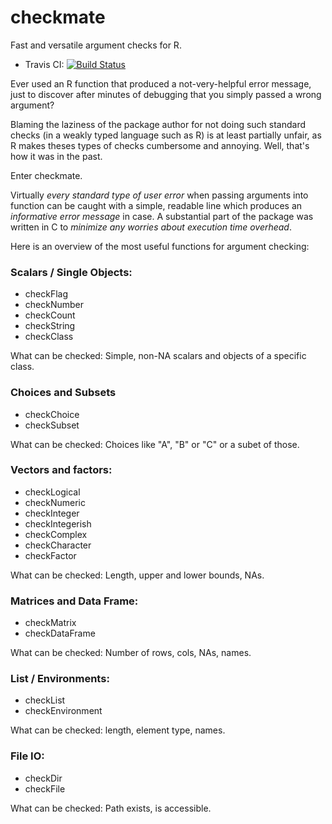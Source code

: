 # checkmate

Fast and versatile argument checks for R.

* Travis CI: [![Build Status](https://travis-ci.org/mllg/checkmate.svg)](https://travis-ci.org/mllg/checkmate)


Ever used an R function that produced a not-very-helpful error message,
just to discover after minutes of debugging that you simply passed a wrong argument?

Blaming the laziness of the package author for not doing such standard checks
(in a weakly typed language such as R) is at least partially unfair, as R makes theses types of checks
cumbersome and annoying. Well, that's how it was in the past.

Enter checkmate.

Virtually *every standard type of user error* when passing arguments into function can be
caught with a simple, readable line which produces an *informative error message* in case.
A substantial part of the package was written in C to *minimize any worries about execution time overhead*.

Here is an overview of the most useful functions for argument checking:

### Scalars / Single Objects:

* checkFlag
* checkNumber
* checkCount
* checkString
* checkClass

What can be checked: Simple, non-NA scalars and objects of a specific class.

### Choices and Subsets

* checkChoice
* checkSubset

What can be checked: Choices like "A", "B" or "C" or a subet of those.

### Vectors and factors:

* checkLogical
* checkNumeric
* checkInteger
* checkIntegerish
* checkComplex
* checkCharacter
* checkFactor

What can be checked: Length, upper and lower bounds, NAs.

### Matrices and Data Frame:

* checkMatrix
* checkDataFrame

What can be checked: Number of rows, cols, NAs, names.

### List / Environments:

* checkList
* checkEnvironment

What can be checked: length, element type, names.

### File IO:

* checkDir
* checkFile

What can be checked: Path exists, is accessible.

